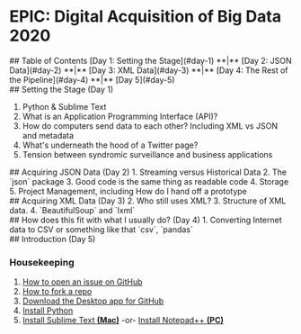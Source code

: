 # EPIC: Digital Acquisition of Big Data 2020

<div id="#toc">
## Table of Contents
 [Day 1: Setting the Stage](#day-1) **|** [Day 2: JSON Data](#day-2) **|** [Day 3: XML Data](#day-3) **|**
[Day 4: The Rest of the Pipeline](#day-4) **|** [Day 5](#day-5) 


<div id="day-1"/>
## Setting the Stage (Day 1)

1. Python & Sublime Text
2. What is an Application Programming Interface (API)?
3. How do computers send data to each other? Including XML vs JSON and metadata
4. What's underneath the hood of a Twitter page?
5. Tension between syndromic surveillance and business applications


<div id="day-2"/>
## Acquiring JSON Data (Day 2)
1. Streaming versus Historical Data
2. The `json` package
3. Good code is the same thing as readable code
4. Storage
5. Project Management, including How do I hand off a prototype


<div id="day-3"/>
## Acquiring XML Data (Day 3)
2. Who still uses XML?
3. Structure of XML data.
4. `BeautifulSoup` and `lxml`

<div id="day-4"/>
## How does this fit with what I usually do? (Day 4)
1. Converting Internet data to CSV or something like that `csv`, `pandas` 

<div id="day-5"/>
## Introduction (Day 5)





### Housekeeping 

 1. [How to open an issue on GitHub](https://help.github.com/en/articles/creating-an-issue)
 1. [How to fork a repo](https://help.github.com/en/articles/fork-a-repo)
 1. [Download the Desktop app for GitHub](https://desktop.github.com/)
 1. [Install Python](https://www.python.org/downloads/)
 1. [Install Sublime Text **(Mac)**](https://www.sublimetext.com/)  -or- [Install Notepad++ **(PC)**](https://notepad-plus-plus.org/)
